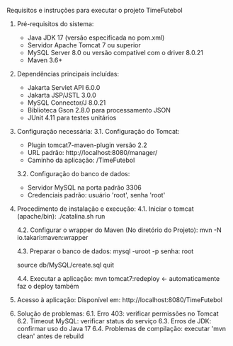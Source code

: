 Requisitos e instruções para executar o projeto TimeFutebol

1. Pré-requisitos do sistema:
    - Java JDK 17 (versão especificada no pom.xml)
    - Servidor Apache Tomcat 7 ou superior
    - MySQL Server 8.0 ou versão compatível com o driver 8.0.21
    - Maven 3.6+

2. Dependências principais incluídas:
    - Jakarta Servlet API 6.0.0
    - Jakarta JSP/JSTL 3.0.0
    - MySQL Connector/J 8.0.21
    - Biblioteca Gson 2.8.0 para processamento JSON
    - JUnit 4.11 para testes unitários

3. Configuração necessária:
   3.1. Configuração do Tomcat:
    - Plugin tomcat7-maven-plugin versão 2.2
    - URL padrão: http://localhost:8080/manager/
    - Caminho da aplicação: /TimeFutebol

    3.2. Configuração do banco de dados:
    - Servidor MySQL na porta padrão 3306
    - Credenciais padrão: usuário 'root', senha 'root'

4. Procedimento de instalação e execução:
   4.1. Iniciar o tomcat (apache/bin):
   ./catalina.sh run

    4.2. Configurar o wrapper do Maven (No diretório do Projeto):
    mvn -N io.takari:maven:wrapper

    4.3. Preparar o banco de dados:
    mysql -uroot -p
    senha: root

    source db/MySQL/create.sql
    quit

    4.4. Executar a aplicação:
    mvn tomcat7:redeploy <- automaticamente faz o deploy também

5. Acesso à aplicação:
   Disponível em: http://localhost:8080/TimeFutebol

6. Solução de problemas:
   6.1. Erro 403: verificar permissões no Tomcat
   6.2. Timeout MySQL: verificar status do serviço
   6.3. Erros de JDK: confirmar uso do Java 17
   6.4. Problemas de compilação: executar 'mvn clean' antes de rebuild
